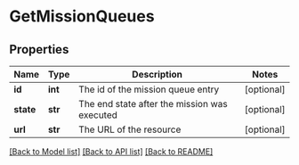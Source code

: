 # GetMissionQueues

## Properties
Name | Type | Description | Notes
------------ | ------------- | ------------- | -------------
**id** | **int** | The id of the mission queue entry | [optional] 
**state** | **str** | The end state after the mission was executed | [optional] 
**url** | **str** | The URL of the resource | [optional] 

[[Back to Model list]](../README.md#documentation-for-models) [[Back to API list]](../README.md#documentation-for-api-endpoints) [[Back to README]](../README.md)

